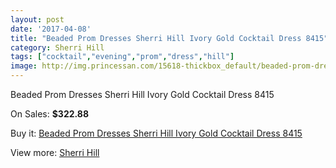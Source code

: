 ```yaml
---
layout: post
date: '2017-04-08'
title: "Beaded Prom Dresses Sherri Hill Ivory Gold Cocktail Dress 8415"
category: Sherri Hill
tags: ["cocktail","evening","prom","dress","hill"]
image: http://img.princessan.com/15618-thickbox_default/beaded-prom-dresses-sherri-hill-ivory-gold-cocktail-dress-8415.jpg
---
```

Beaded Prom Dresses Sherri Hill Ivory Gold Cocktail Dress 8415

On Sales: **$322.88**
<a href="https://www.princessan.com/en/sherri-hill/7289-beaded-prom-dresses-sherri-hill-ivory-gold-cocktail-dress-8415.html"><amp-img layout="responsive" width="600" height="600" src="//img.princessan.com/15618-thickbox_default/beaded-prom-dresses-sherri-hill-ivory-gold-cocktail-dress-8415.jpg" alt="Beaded Prom Dresses Sherri Hill Ivory Gold Cocktail Dress 8415 0" /></a>

Buy it: [Beaded Prom Dresses Sherri Hill Ivory Gold Cocktail Dress 8415](https://www.princessan.com/en/sherri-hill/7289-beaded-prom-dresses-sherri-hill-ivory-gold-cocktail-dress-8415.html "Beaded Prom Dresses Sherri Hill Ivory Gold Cocktail Dress 8415")

View more: [Sherri Hill](https://www.princessan.com/en/57-sherri-hill "Sherri Hill")